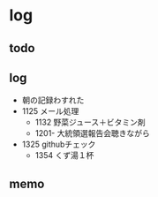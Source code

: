 #  log

## todo


## log

- 朝の記録わすれた
- 1125 メール処理
  - 1132 野菜ジュース＋ビタミン剤
  - 1201- 大統領選報告会聴きながら
- 1325 githubチェック
  - 1354 くず湯１杯

## memo

